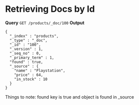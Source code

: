 # Retrieving Docs by Id
**Query** `GET /products/_doc/100`
**Output**
```
{
  "_index" : "products",
  "_type" : "_doc",
  "_id" : "100",
  "_version" : 1,
  "_seq_no" : 0,
  "_primary_term" : 1,
  "found" : true,
  "_source" : {
    "name" : "Playstation",
    "price" : 64,
    "in_stock" : 10
  }
}
```
Things to note: found key is true and object is found in _source